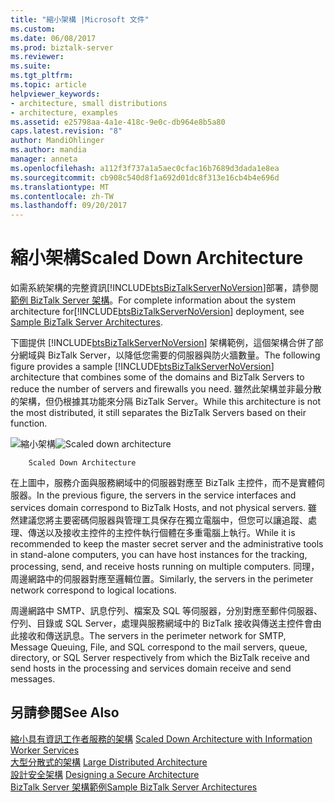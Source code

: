```yaml
---
title: "縮小架構 |Microsoft 文件"
ms.custom: 
ms.date: 06/08/2017
ms.prod: biztalk-server
ms.reviewer: 
ms.suite: 
ms.tgt_pltfrm: 
ms.topic: article
helpviewer_keywords:
- architecture, small distributions
- architecture, examples
ms.assetid: e25798aa-4a1e-418c-9e0c-db964e8b5a80
caps.latest.revision: "8"
author: MandiOhlinger
ms.author: mandia
manager: anneta
ms.openlocfilehash: a112f3f737a1a5aec0cfac16b7689d3dada1e8ea
ms.sourcegitcommit: cb908c540d8f1a692d01dc8f313e16cb4b4e696d
ms.translationtype: MT
ms.contentlocale: zh-TW
ms.lasthandoff: 09/20/2017
---
```

# <a name="scaled-down-architecture"></a><span data-ttu-id="55dd6-102">縮小架構</span><span class="sxs-lookup"><span data-stu-id="55dd6-102">Scaled Down Architecture</span></span>
<span data-ttu-id="55dd6-103">如需系統架構的完整資訊[!INCLUDE[btsBizTalkServerNoVersion](../includes/btsbiztalkservernoversion-md.md)]部署，請參閱[範例 BizTalk Server 架構](../core/sample-biztalk-server-architectures.md)。</span><span class="sxs-lookup"><span data-stu-id="55dd6-103">For complete information about the system architecture for[!INCLUDE[btsBizTalkServerNoVersion](../includes/btsbiztalkservernoversion-md.md)] deployment, see [Sample BizTalk Server Architectures](../core/sample-biztalk-server-architectures.md).</span></span>  
  
 <span data-ttu-id="55dd6-104">下圖提供 [!INCLUDE[btsBizTalkServerNoVersion](../includes/btsbiztalkservernoversion-md.md)] 架構範例，這個架構合併了部分網域與 BizTalk Server，以降低您需要的伺服器與防火牆數量。</span><span class="sxs-lookup"><span data-stu-id="55dd6-104">The following figure provides a sample [!INCLUDE[btsBizTalkServerNoVersion](../includes/btsbiztalkservernoversion-md.md)] architecture that combines some of the domains and BizTalk Servers to reduce the number of servers and firewalls you need.</span></span> <span data-ttu-id="55dd6-105">雖然此架構並非最分散的架構，但仍根據其功能來分隔 BizTalk Server。</span><span class="sxs-lookup"><span data-stu-id="55dd6-105">While this architecture is not the most distributed, it still separates the BizTalk Servers based on their function.</span></span>  
  
 <span data-ttu-id="55dd6-106">![縮小架構](../core/media/16ebc4ef-ff64-495b-bcac-5c1fd70ca173.gif "16ebc4ef-ff64-495b-bcac-5c1fd70ca173")</span><span class="sxs-lookup"><span data-stu-id="55dd6-106">![Scaled down architecture](../core/media/16ebc4ef-ff64-495b-bcac-5c1fd70ca173.gif "16ebc4ef-ff64-495b-bcac-5c1fd70ca173")</span></span>  
  
        Scaled Down Architecture  
  
 <span data-ttu-id="55dd6-107">在上圖中，服務介面與服務網域中的伺服器對應至 BizTalk 主控件，而不是實體伺服器。</span><span class="sxs-lookup"><span data-stu-id="55dd6-107">In the previous figure, the servers in the service interfaces and services domain correspond to BizTalk Hosts, and not physical servers.</span></span> <span data-ttu-id="55dd6-108">雖然建議您將主要密碼伺服器與管理工具保存在獨立電腦中，但您可以讓追蹤、處理、傳送以及接收主控件的主控件執行個體在多重電腦上執行。</span><span class="sxs-lookup"><span data-stu-id="55dd6-108">While it is recommended to keep the master secret server and the administrative tools in stand-alone computers, you can have host instances for the tracking, processing, send, and receive hosts running on multiple computers.</span></span> <span data-ttu-id="55dd6-109">同理，周邊網路中的伺服器對應至邏輯位置。</span><span class="sxs-lookup"><span data-stu-id="55dd6-109">Similarly, the servers in the perimeter network correspond to logical locations.</span></span>  
  
 <span data-ttu-id="55dd6-110">周邊網路中 SMTP、訊息佇列、檔案及 SQL 等伺服器，分別對應至郵件伺服器、佇列、目錄或 SQL Server，處理與服務網域中的 BizTalk 接收與傳送主控件會由此接收和傳送訊息。</span><span class="sxs-lookup"><span data-stu-id="55dd6-110">The servers in the perimeter network for SMTP, Message Queuing, File, and SQL correspond to the mail servers, queue, directory, or SQL Server respectively from which the BizTalk receive and send hosts in the processing and services domain receive and send messages.</span></span>  
  
## <a name="see-also"></a><span data-ttu-id="55dd6-111">另請參閱</span><span class="sxs-lookup"><span data-stu-id="55dd6-111">See Also</span></span>  
 <span data-ttu-id="55dd6-112">[縮小具有資訊工作者服務的架構](../core/scaled-down-architecture-with-information-worker-services.md) </span><span class="sxs-lookup"><span data-stu-id="55dd6-112">[Scaled Down Architecture with Information Worker Services](../core/scaled-down-architecture-with-information-worker-services.md) </span></span>  
 <span data-ttu-id="55dd6-113">[大型分散式的架構](../core/large-distributed-architecture.md) </span><span class="sxs-lookup"><span data-stu-id="55dd6-113">[Large Distributed Architecture](../core/large-distributed-architecture.md) </span></span>  
 <span data-ttu-id="55dd6-114">[設計安全架構](../core/designing-a-secure-architecture.md) </span><span class="sxs-lookup"><span data-stu-id="55dd6-114">[Designing a Secure Architecture](../core/designing-a-secure-architecture.md) </span></span>  
 [<span data-ttu-id="55dd6-115">BizTalk Server 架構範例</span><span class="sxs-lookup"><span data-stu-id="55dd6-115">Sample BizTalk Server Architectures</span></span>](../core/sample-biztalk-server-architectures.md)